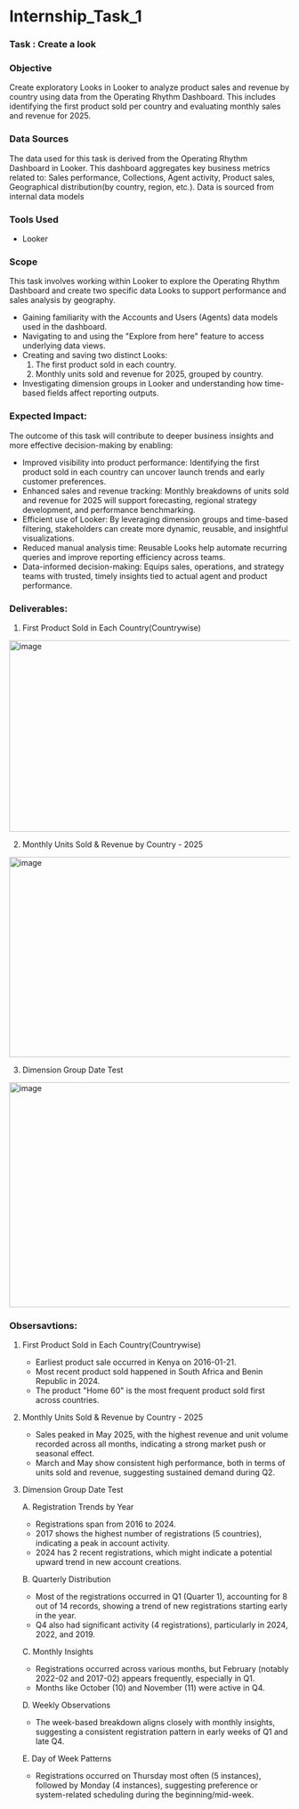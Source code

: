 # Internship_Task_1

### Task : Create a look

### Objective 
Create exploratory Looks in Looker to analyze product sales and revenue by country using data from the Operating Rhythm Dashboard. This includes identifying the first product sold per country and evaluating monthly sales and revenue for 2025.

### Data Sources
The data used for this task is derived from the Operating Rhythm Dashboard in Looker. This dashboard aggregates key business metrics related to: Sales performance, Collections, Agent activity, Product sales, Geographical distribution(by country, region, etc.). Data is sourced from internal data models 

### Tools Used
- Looker

### Scope
This task involves working within Looker to explore the Operating Rhythm Dashboard and create two specific data Looks to support performance and sales analysis by geography. 
- Gaining familiarity with the Accounts and Users (Agents) data models used in the dashboard.
- Navigating to and using the "Explore from here" feature to access underlying data views.
- Creating and saving two distinct Looks:
    1. The first product sold in each country.
    2. Monthly units sold and revenue for 2025, grouped by country.
- Investigating dimension groups in Looker and understanding how time-based fields affect reporting outputs.

### Expected Impact:
The outcome of this task will contribute to deeper business insights and more effective decision-making by enabling:
- Improved visibility into product performance: Identifying the first product sold in each country can uncover launch trends and early customer preferences.
- Enhanced sales and revenue tracking: Monthly breakdowns of units sold and revenue for 2025 will support forecasting, regional strategy development, and performance benchmarking.
- Efficient use of Looker: By leveraging dimension groups and time-based filtering, stakeholders can create more dynamic, reusable, and insightful visualizations.
- Reduced manual analysis time: Reusable Looks help automate recurring queries and improve reporting efficiency across teams.
- Data-informed decision-making: Equips sales, operations, and strategy teams with trusted, timely insights tied to actual agent and product performance.

### Deliverables:
1. First Product Sold in Each Country(Countrywise)

<img width="743" height="344" alt="image" src="https://github.com/user-attachments/assets/79c4041a-7655-4005-ab81-2e4f91c287ce" />

2. Monthly Units Sold & Revenue by Country - 2025
   
<img width="791" height="360" alt="image" src="https://github.com/user-attachments/assets/73a88707-852c-4879-b501-513553830927" />

3. Dimension Group Date Test
   
<img width="812" height="404" alt="image" src="https://github.com/user-attachments/assets/a3f71a2c-6344-4b73-b99c-b041f604bc3a" />

### Obsersavtions:
1. First Product Sold in Each Country(Countrywise)
   - Earliest product sale occurred in Kenya on 2016-01-21.
   - Most recent product sold happened in South Africa and Benin Republic in 2024.
   - The product "Home 60" is the most frequent product sold first across countries.
2. Monthly Units Sold & Revenue by Country - 2025
   - Sales peaked in May 2025, with the highest revenue and unit volume recorded across all months, indicating a strong market push or seasonal effect.
   - March and May show consistent high performance, both in terms of units sold and revenue, suggesting sustained demand during Q2.
3. Dimension Group Date Test

   A. Registration Trends by Year
     - Registrations span from 2016 to 2024.
     - 2017 shows the highest number of registrations (5 countries), indicating a peak in account activity.
     - 2024 has 2 recent registrations, which might indicate a potential upward trend in new account creations.

   B. Quarterly Distribution
     - Most of the registrations occurred in Q1 (Quarter 1), accounting for 8 out of 14 records, showing a trend of new registrations starting early in the year.
     - Q4 also had significant activity (4 registrations), particularly in 2024, 2022, and 2019.
       
   C.  Monthly Insights
     - Registrations occurred across various months, but February (notably 2022-02 and 2017-02) appears frequently, especially in Q1.
     - Months like October (10) and November (11) were active in Q4.
       
   D. Weekly Observations
     - The week-based breakdown aligns closely with monthly insights, suggesting a consistent registration pattern in early weeks of Q1 and late Q4.
       
   E. Day of Week Patterns
    - Registrations occurred on Thursday most often (5 instances), followed by Monday (4 instances), suggesting preference or system-related scheduling during the beginning/mid-week.












